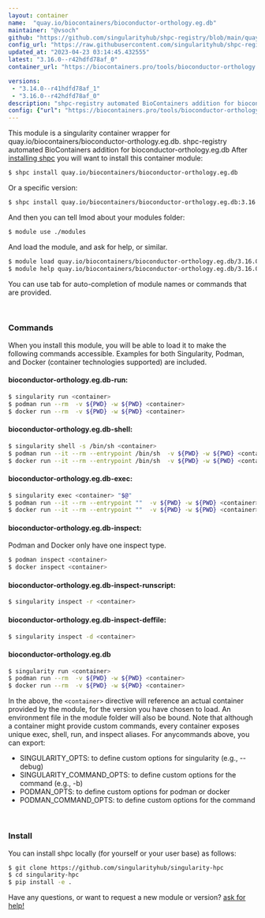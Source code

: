 ```yaml
---
layout: container
name:  "quay.io/biocontainers/bioconductor-orthology.eg.db"
maintainer: "@vsoch"
github: "https://github.com/singularityhub/shpc-registry/blob/main/quay.io/biocontainers/bioconductor-orthology.eg.db/container.yaml"
config_url: "https://raw.githubusercontent.com/singularityhub/shpc-registry/main/quay.io/biocontainers/bioconductor-orthology.eg.db/container.yaml"
updated_at: "2023-04-23 03:14:45.432555"
latest: "3.16.0--r42hdfd78af_0"
container_url: "https://biocontainers.pro/tools/bioconductor-orthology.eg.db"

versions:
 - "3.14.0--r41hdfd78af_1"
 - "3.16.0--r42hdfd78af_0"
description: "shpc-registry automated BioContainers addition for bioconductor-orthology.eg.db"
config: {"url": "https://biocontainers.pro/tools/bioconductor-orthology.eg.db", "maintainer": "@vsoch", "description": "shpc-registry automated BioContainers addition for bioconductor-orthology.eg.db", "latest": {"3.16.0--r42hdfd78af_0": "sha256:b339c9b12f932e0e1223f1cee6f852cc66e43e241dc3fa28a87120bc584724b6"}, "tags": {"3.14.0--r41hdfd78af_1": "sha256:048028a17bb8811ffecd28f4837ee634524d9c0cfcc2a02fedd043146176e8ed", "3.16.0--r42hdfd78af_0": "sha256:b339c9b12f932e0e1223f1cee6f852cc66e43e241dc3fa28a87120bc584724b6"}, "docker": "quay.io/biocontainers/bioconductor-orthology.eg.db"}
---
```


This module is a singularity container wrapper for quay.io/biocontainers/bioconductor-orthology.eg.db.
shpc-registry automated BioContainers addition for bioconductor-orthology.eg.db
After [installing shpc](#install) you will want to install this container module:


```bash
$ shpc install quay.io/biocontainers/bioconductor-orthology.eg.db
```

Or a specific version:

```bash
$ shpc install quay.io/biocontainers/bioconductor-orthology.eg.db:3.16.0--r42hdfd78af_0
```

And then you can tell lmod about your modules folder:

```bash
$ module use ./modules
```

And load the module, and ask for help, or similar.

```bash
$ module load quay.io/biocontainers/bioconductor-orthology.eg.db/3.16.0--r42hdfd78af_0
$ module help quay.io/biocontainers/bioconductor-orthology.eg.db/3.16.0--r42hdfd78af_0
```

You can use tab for auto-completion of module names or commands that are provided.

<br>

### Commands

When you install this module, you will be able to load it to make the following commands accessible.
Examples for both Singularity, Podman, and Docker (container technologies supported) are included.

#### bioconductor-orthology.eg.db-run:

```bash
$ singularity run <container>
$ podman run --rm  -v ${PWD} -w ${PWD} <container>
$ docker run --rm  -v ${PWD} -w ${PWD} <container>
```

#### bioconductor-orthology.eg.db-shell:

```bash
$ singularity shell -s /bin/sh <container>
$ podman run --it --rm --entrypoint /bin/sh  -v ${PWD} -w ${PWD} <container>
$ docker run --it --rm --entrypoint /bin/sh  -v ${PWD} -w ${PWD} <container>
```

#### bioconductor-orthology.eg.db-exec:

```bash
$ singularity exec <container> "$@"
$ podman run --it --rm --entrypoint ""  -v ${PWD} -w ${PWD} <container> "$@"
$ docker run --it --rm --entrypoint ""  -v ${PWD} -w ${PWD} <container> "$@"
```

#### bioconductor-orthology.eg.db-inspect:

Podman and Docker only have one inspect type.

```bash
$ podman inspect <container>
$ docker inspect <container>
```

#### bioconductor-orthology.eg.db-inspect-runscript:

```bash
$ singularity inspect -r <container>
```

#### bioconductor-orthology.eg.db-inspect-deffile:

```bash
$ singularity inspect -d <container>
```



#### bioconductor-orthology.eg.db

```bash
$ singularity run <container>
$ podman run --rm  -v ${PWD} -w ${PWD} <container>
$ docker run --rm  -v ${PWD} -w ${PWD} <container>
```


In the above, the `<container>` directive will reference an actual container provided
by the module, for the version you have chosen to load. An environment file in the
module folder will also be bound. Note that although a container
might provide custom commands, every container exposes unique exec, shell, run, and
inspect aliases. For anycommands above, you can export:

 - SINGULARITY_OPTS: to define custom options for singularity (e.g., --debug)
 - SINGULARITY_COMMAND_OPTS: to define custom options for the command (e.g., -b)
 - PODMAN_OPTS: to define custom options for podman or docker
 - PODMAN_COMMAND_OPTS: to define custom options for the command

<br>

### Install

You can install shpc locally (for yourself or your user base) as follows:

```bash
$ git clone https://github.com/singularityhub/singularity-hpc
$ cd singularity-hpc
$ pip install -e .
```

Have any questions, or want to request a new module or version? [ask for help!](https://github.com/singularityhub/singularity-hpc/issues)